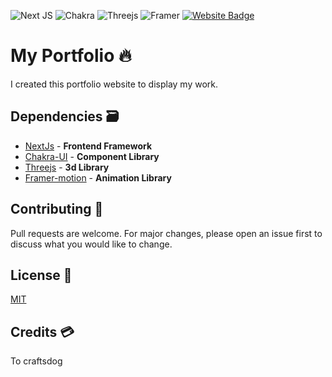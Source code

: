 ![Next JS](https://img.shields.io/badge/Next-black?style=for-the-badge&logo=next.js&logoColor=white)
![Chakra](https://img.shields.io/badge/chakra-%234ED1C5.svg?style=for-the-badge&logo=chakraui&logoColor=white)
![Threejs](https://img.shields.io/badge/threejs-black?style=for-the-badge&logo=three.js&logoColor=white)
![Framer](https://img.shields.io/badge/Framer-black?style=for-the-badge&logo=framer&logoColor=blue)
[![Website Badge](https://img.shields.io/badge/Visit-Now-green?style=for-the-badge&logo=vercel)](https://my-portfolio-umber-six.vercel.app/)

# My Portfolio 🔥

I created this portfolio website to display my work.

## Dependencies 🗃

- [NextJs] - **Frontend Framework**
- [Chakra-UI] - **Component Library**
- [Threejs] - **3d Library**
- [Framer-motion] - **Animation Library**

## Contributing 👥

Pull requests are welcome. For major changes, please open an issue first to discuss what you would like to change.

## License 📄

[MIT](https://choosealicense.com/licenses/mit/)

[localforage]: https://github.com/localForage/localForage
[nextjs]: https://nextjs.org/
[chakra-ui]: https://chakra-ui.com/
[threejs]: https://threejs.org/
[framer-motion]: https://www.framer.com/motion/

## Credits 💳

To craftsdog
